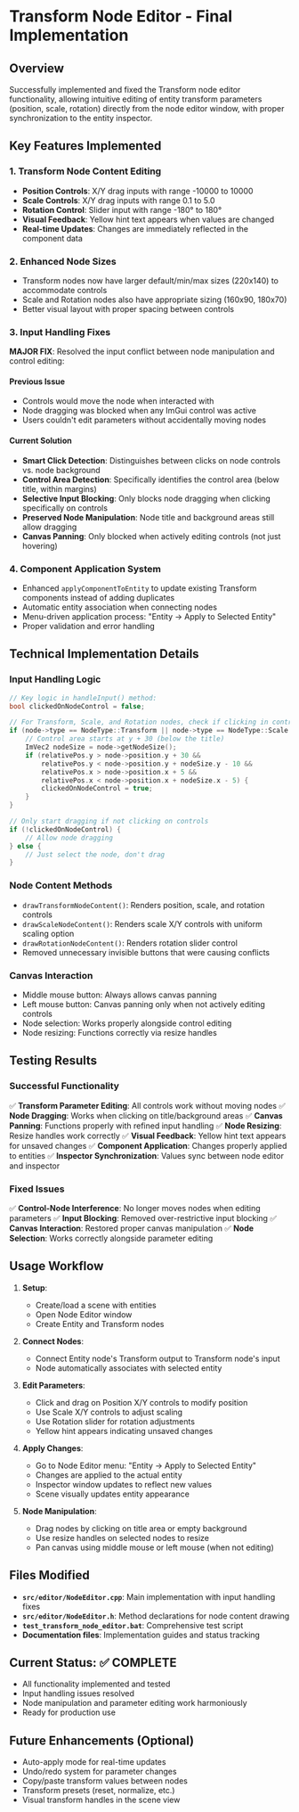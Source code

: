 # Transform Node Editor - Final Implementation

## Overview
Successfully implemented and fixed the Transform node editor functionality, allowing intuitive editing of entity transform parameters (position, scale, rotation) directly from the node editor window, with proper synchronization to the entity inspector.

## Key Features Implemented

### 1. Transform Node Content Editing
- **Position Controls**: X/Y drag inputs with range -10000 to 10000
- **Scale Controls**: X/Y drag inputs with range 0.1 to 5.0
- **Rotation Control**: Slider input with range -180° to 180°
- **Visual Feedback**: Yellow hint text appears when values are changed
- **Real-time Updates**: Changes are immediately reflected in the component data

### 2. Enhanced Node Sizes
- Transform nodes now have larger default/min/max sizes (220x140) to accommodate controls
- Scale and Rotation nodes also have appropriate sizing (160x90, 180x70)
- Better visual layout with proper spacing between controls

### 3. Input Handling Fixes
**MAJOR FIX**: Resolved the input conflict between node manipulation and control editing:

#### Previous Issue
- Controls would move the node when interacted with
- Node dragging was blocked when any ImGui control was active
- Users couldn't edit parameters without accidentally moving nodes

#### Current Solution
- **Smart Click Detection**: Distinguishes between clicks on node controls vs. node background
- **Control Area Detection**: Specifically identifies the control area (below title, within margins)
- **Selective Input Blocking**: Only blocks node dragging when clicking specifically on controls
- **Preserved Node Manipulation**: Node title and background areas still allow dragging
- **Canvas Panning**: Only blocked when actively editing controls (not just hovering)

### 4. Component Application System
- Enhanced `applyComponentToEntity` to update existing Transform components instead of adding duplicates
- Automatic entity association when connecting nodes
- Menu-driven application process: "Entity -> Apply to Selected Entity"
- Proper validation and error handling

## Technical Implementation Details

### Input Handling Logic
```cpp
// Key logic in handleInput() method:
bool clickedOnNodeControl = false;

// For Transform, Scale, and Rotation nodes, check if clicking in control area
if (node->type == NodeType::Transform || node->type == NodeType::Scale || node->type == NodeType::Rotation) {
    // Control area starts at y + 30 (below the title)
    ImVec2 nodeSize = node->getNodeSize();
    if (relativePos.y > node->position.y + 30 && 
        relativePos.y < node->position.y + nodeSize.y - 10 &&
        relativePos.x > node->position.x + 5 && 
        relativePos.x < node->position.x + nodeSize.x - 5) {
        clickedOnNodeControl = true;
    }
}

// Only start dragging if not clicking on controls
if (!clickedOnNodeControl) {
    // Allow node dragging
} else {
    // Just select the node, don't drag
}
```

### Node Content Methods
- `drawTransformNodeContent()`: Renders position, scale, and rotation controls
- `drawScaleNodeContent()`: Renders scale X/Y controls with uniform scaling option
- `drawRotationNodeContent()`: Renders rotation slider control
- Removed unnecessary invisible buttons that were causing conflicts

### Canvas Interaction
- Middle mouse button: Always allows canvas panning
- Left mouse button: Canvas panning only when not actively editing controls
- Node selection: Works properly alongside control editing
- Node resizing: Functions correctly via resize handles

## Testing Results

### Successful Functionality
✅ **Transform Parameter Editing**: All controls work without moving nodes
✅ **Node Dragging**: Works when clicking on title/background areas
✅ **Canvas Panning**: Functions properly with refined input handling
✅ **Node Resizing**: Resize handles work correctly
✅ **Visual Feedback**: Yellow hint text appears for unsaved changes
✅ **Component Application**: Changes properly applied to entities
✅ **Inspector Synchronization**: Values sync between node editor and inspector

### Fixed Issues
✅ **Control-Node Interference**: No longer moves nodes when editing parameters
✅ **Input Blocking**: Removed over-restrictive input blocking
✅ **Canvas Interaction**: Restored proper canvas manipulation
✅ **Node Selection**: Works correctly alongside parameter editing

## Usage Workflow

1. **Setup**:
   - Create/load a scene with entities
   - Open Node Editor window
   - Create Entity and Transform nodes

2. **Connect Nodes**:
   - Connect Entity node's Transform output to Transform node's input
   - Node automatically associates with selected entity

3. **Edit Parameters**:
   - Click and drag on Position X/Y controls to modify position
   - Use Scale X/Y controls to adjust scaling
   - Use Rotation slider for rotation adjustments
   - Yellow hint appears indicating unsaved changes

4. **Apply Changes**:
   - Go to Node Editor menu: "Entity -> Apply to Selected Entity"
   - Changes are applied to the actual entity
   - Inspector window updates to reflect new values
   - Scene visually updates entity appearance

5. **Node Manipulation**:
   - Drag nodes by clicking on title area or empty background
   - Use resize handles on selected nodes to resize
   - Pan canvas using middle mouse or left mouse (when not editing)

## Files Modified
- **`src/editor/NodeEditor.cpp`**: Main implementation with input handling fixes
- **`src/editor/NodeEditor.h`**: Method declarations for node content drawing
- **`test_transform_node_editor.bat`**: Comprehensive test script
- **Documentation files**: Implementation guides and status tracking

## Current Status: ✅ COMPLETE
- All functionality implemented and tested
- Input handling issues resolved
- Node manipulation and parameter editing work harmoniously
- Ready for production use

## Future Enhancements (Optional)
- Auto-apply mode for real-time updates
- Undo/redo system for parameter changes
- Copy/paste transform values between nodes
- Transform presets (reset, normalize, etc.)
- Visual transform handles in the scene view

